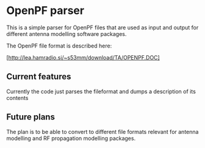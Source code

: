 # OpenPF parser

This is a simple parser for OpenPF files that are used as input and output for different
antenna modelling software packages.

The OpenPF file format is described here:

[http://lea.hamradio.si/~s53mm/download/TA/OPENPF.DOC]

## Current features

Currently the code just parses the fileformat and dumps a description of its contents

## Future plans

The plan is to be able to convert to different file formats relevant for antenna modelling
and RF propagation modelling packages.
